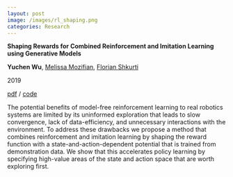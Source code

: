 ```yaml
---
layout: post
image: /images/rl_shaping.png
categories: Research
---
```

<!-- title -->
**Shaping Rewards for Combined Reinforcement and Imitation Learning using Generative Models**
<!-- authors -->
**Yuchen Wu**, [Melissa Mozifian](https://mila.quebec/en/person/melissa-mozifian/), [Florian Shkurti](http://www.cs.toronto.edu/~florian/)
<!-- venu, date -->
2019
<!-- archive, code, slides -->
[pdf](http://www.cs.toronto.edu/~florian/rl_with_shaping/RLfD_via_Shaping.pdf) / [code](https://github.com/cheneyuwu/TD3fD-through-Shaping-using-Generative-Models)

<!-- abstract -->
The potential benefits of model-free reinforcement learning to real robotics systems are limited by its uninformed exploration that leads to slow convergence, lack of data-efficiency, and unnecessary interactions with the environment. To address these drawbacks we propose a method that combines reinforcement and imitation learning by shaping the reward function with a state-and-action-dependent potential that is trained from demonstration data. We show that this accelerates policy learning by specifying high-value areas of the state and action space that are worth exploring first.